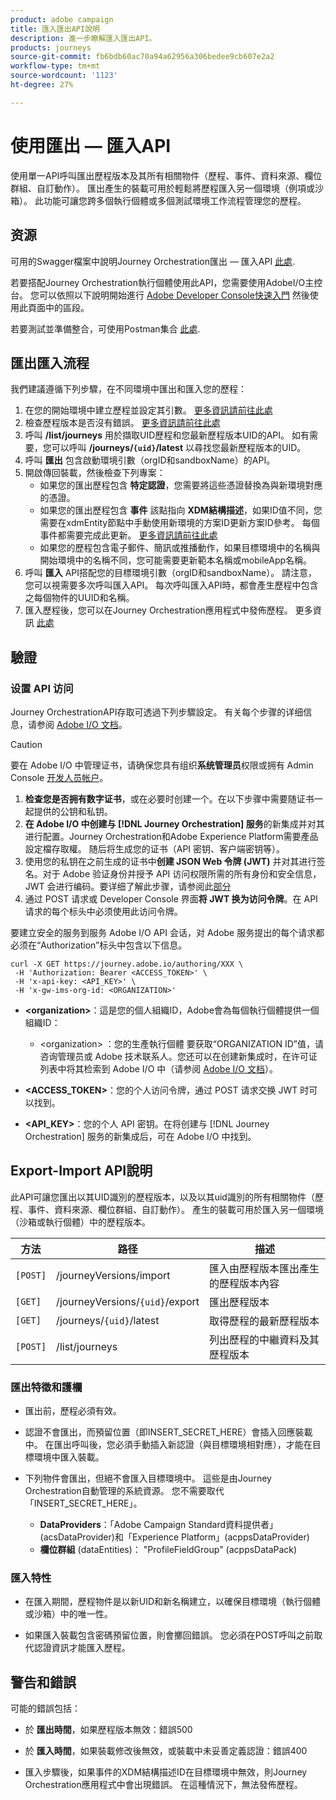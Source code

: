 ```yaml
---
product: adobe campaign
title: 匯入匯出API說明
description: 進一步瞭解匯入匯出API。
products: journeys
source-git-commit: fb6bdb60ac70a94a62956a306bedee9cb607e2a2
workflow-type: tm+mt
source-wordcount: '1123'
ht-degree: 27%

---
```



# 使用匯出 — 匯入API

使用單一API呼叫匯出歷程版本及其所有相關物件（歷程、事件、資料來源、欄位群組、自訂動作）。 匯出產生的裝載可用於輕鬆將歷程匯入另一個環境（例項或沙箱）。
此功能可讓您跨多個執行個體或多個測試環境工作流程管理您的歷程。


## 资源

可用的Swagger檔案中說明Journey Orchestration匯出 — 匯入API [此處](https://adobedocs.github.io/JourneyAPI/docs/).

若要搭配Journey Orchestration執行個體使用此API，您需要使用AdobeI/O主控台。 您可以依照以下說明開始進行 [Adobe Developer Console快速入門](https://www.adobe.io/apis/experienceplatform/console/docs.html#!AdobeDocs/adobeio-console/master/getting-started.md) 然後使用此頁面中的區段。

若要測試並準備整合，可使用Postman集合 [此處](https://raw.githubusercontent.com/AdobeDocs/JourneyAPI/master/postman-collections/Journey-Orchestration_Export-import-API_postman-collection.json).


## 匯出匯入流程

我們建議遵循下列步驟，在不同環境中匯出和匯入您的歷程：

1. 在您的開始環境中建立歷程並設定其引數。 [更多資訊請前往此處](https://experienceleague.adobe.com/docs/journeys/using/building-journeys/about-journey-building/journey.html)
1. 檢查歷程版本是否沒有錯誤。 [更多資訊請前往此處](https://experienceleague.adobe.com/docs/journeys/using/building-journeys/testing-the-journey.html)
1. 呼叫 **/list/journeys** 用於擷取UID歷程和您最新歷程版本UID的API。 如有需要，您可以呼叫 **/journeys/`{uid}`/latest** 以尋找您最新歷程版本的UID。
1. 呼叫 **匯出** 包含啟動環境引數（orgID和sandboxName）的API。
1. 開啟傳回裝載，然後檢查下列專案：
   * 如果您的匯出歷程包含 **特定認證**，您需要將這些憑證替換為與新環境對應的憑證。
   * 如果您的匯出歷程包含 **事件** 該點指向 **XDM結構描述**，如果ID值不同，您需要在xdmEntity節點中手動使用新環境的方案ID更新方案ID參考。 每個事件都需要完成此更新。 [更多資訊請前往此處](https://experienceleague.adobe.com/docs/journeys/using/events-journeys/experience-event-schema.html)
   * 如果您的歷程包含電子郵件、簡訊或推播動作，如果目標環境中的名稱與開始環境中的名稱不同，您可能需要更新範本名稱或mobileApp名稱。
1. 呼叫 **匯入** API搭配您的目標環境引數（orgID和sandboxName）。 請注意，您可以視需要多次呼叫匯入API。 每次呼叫匯入API時，都會產生歷程中包含之每個物件的UUID和名稱。
1. 匯入歷程後，您可以在Journey Orchestration應用程式中發佈歷程。 更多資訊 [此處](https://experienceleague.adobe.com/docs/journeys/using/building-journeys/publishing-the-journey.html)


## 驗證

### 设置 API 访问

Journey OrchestrationAPI存取可透過下列步驟設定。 有关每个步骤的详细信息，请参阅 [Adobe I/O 文档](https://www.adobe.io/authentication/auth-methods.html#!AdobeDocs/adobeio-auth/master/AuthenticationOverview/ServiceAccountIntegration.md)。

>[!CAUTION]
>
>要在 Adobe I/O 中管理证书，请确保您具有组织<b>系统管理员</b>权限或拥有 Admin Console [开发人员帐户](https://helpx.adobe.com/cn/enterprise/using/manage-developers.html)。

1. **检查您是否拥有数字证书**，或在必要时创建一个。在以下步骤中需要随证书一起提供的公钥和私钥。
1. **在 Adobe I/O 中创建与 [!DNL Journey Orchestration] 服务**&#x200B;的新集成并对其进行配置。Journey Orchestration和Adobe Experience Platform需要產品設定檔存取權。 随后将生成您的证书（API 密钥、客户端密钥等）。
1. 使用您的私钥在之前生成的证书中&#x200B;**创建 JSON Web 令牌 (JWT)** 并对其进行签名。对于 Adobe 验证身份并授予 API 访问权限所需的所有身份和安全信息，JWT 会进行编码。要详细了解此步骤，请参阅此[部分](https://www.adobe.io/authentication/auth-methods.html#!AdobeDocs/adobeio-auth/master/JWT/JWT.md)
1. 通过 POST 请求或 Developer Console 界面&#x200B;**将 JWT 换为访问令牌**。在 API 请求的每个标头中必须使用此访问令牌。

要建立安全的服务到服务 Adobe I/O API 会话，对 Adobe 服务提出的每个请求都必须在“Authorization”标头中包含以下信息。

```
curl -X GET https://journey.adobe.io/authoring/XXX \
 -H 'Authorization: Bearer <ACCESS_TOKEN>' \
 -H 'x-api-key: <API_KEY>' \
 -H 'x-gw-ims-org-id: <ORGANIZATION>'
```

* **&lt;organization>**：這是您的個人組織ID，Adobe會為每個執行個體提供一個組織ID：

   * &lt;organization> ：您的生產執行個體
   要获取“ORGANIZATION ID”值，请咨询管理员或 Adobe 技术联系人。您还可以在创建新集成时，在许可证列表中将其检索到 Adobe I/O 中（请参阅 [Adobe I/O 文档](https://www.adobe.io/authentication.html)）。

* **&lt;ACCESS_TOKEN>**：您的个人访问令牌，通过 POST 请求交换 JWT 时可以找到。

* **&lt;API_KEY>**：您的个人 API 密钥。在将创建与 [!DNL Journey Orchestration] 服务的新集成后，可在 Adobe I/O 中找到。



## Export-Import API說明

此API可讓您匯出以其UID識別的歷程版本，以及以其uid識別的所有相關物件（歷程、事件、資料來源、欄位群組、自訂動作）。
產生的裝載可用於匯入另一個環境（沙箱或執行個體）中的歷程版本。

| 方法 | 路径 | 描述 |
|---|---|---|
| `[POST]` | /journeyVersions/import | 匯入由歷程版本匯出產生的歷程版本內容 |
| `[GET]` | /journeyVersions/`{uid}`/export | 匯出歷程版本 |
| `[GET]` | /journeys/`{uid}`/latest | 取得歷程的最新歷程版本 |
| `[POST]` | /list/journeys | 列出歷程的中繼資料及其歷程版本 |


### 匯出特徵和護欄

* 匯出前，歷程必須有效。

* 認證不會匯出，而預留位置（即INSERT_SECRET_HERE）會插入回應裝載中。
在匯出呼叫後，您必須手動插入新認證（與目標環境相對應），才能在目標環境中匯入裝載。

* 下列物件會匯出，但絕不會匯入目標環境中。 這些是由Journey Orchestration自動管理的系統資源。 您不需要取代「INSERT_SECRET_HERE」。
   * **DataProviders**：「Adobe Campaign Standard資料提供者」(acsDataProvider)和「Experience Platform」(acppsDataProvider)
   * **欄位群組** (dataEntities)： &quot;ProfileFieldGroup&quot; (acppsDataPack)



### 匯入特性

* 在匯入期間，歷程物件是以新UID和新名稱建立，以確保目標環境（執行個體或沙箱）中的唯一性。

* 如果匯入裝載包含密碼預留位置，則會擲回錯誤。 您必須在POST呼叫之前取代認證資訊才能匯入歷程。

## 警告和錯誤

可能的錯誤包括：

* 於 **匯出時間**，如果歷程版本無效：錯誤500

* 於 **匯入時間**，如果裝載修改後無效，或裝載中未妥善定義認證：錯誤400

* 匯入步驟後，如果事件的XDM結構描述ID在目標環境中無效，則Journey Orchestration應用程式中會出現錯誤。 在這種情況下，無法發佈歷程。